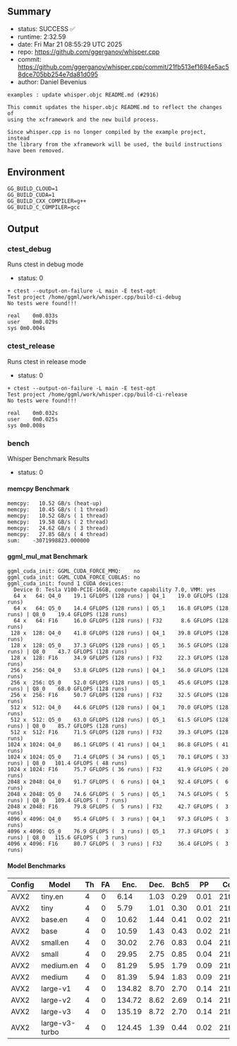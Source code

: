## Summary

- status:  SUCCESS ✅
- runtime: 2:32.59
- date:    Fri Mar 21 08:55:29 UTC 2025
- repo:    https://github.com/ggerganov/whisper.cpp
- commit:  https://github.com/ggerganov/whisper.cpp/commit/21fb513ef1694e5ac58dce705bb254e7da81d095
- author:  Daniel Bevenius
```
examples : update whisper.objc README.md (#2916)

This commit updates the hisper.objc README.md to reflect the changes of
using the xcframework and the new build process.

Since whisper.cpp is no longer compiled by the example project, instead
the library from the xframework will be used, the build instructions
have been removed.
```

## Environment

```
GG_BUILD_CLOUD=1
GG_BUILD_CUDA=1
GG_BUILD_CXX_COMPILER=g++
GG_BUILD_C_COMPILER=gcc
```

## Output

### ctest_debug

Runs ctest in debug mode
- status: 0
```
+ ctest --output-on-failure -L main -E test-opt
Test project /home/ggml/work/whisper.cpp/build-ci-debug
No tests were found!!!

real	0m0.033s
user	0m0.029s
sys	0m0.004s
```
### ctest_release

Runs ctest in release mode
- status: 0
```
+ ctest --output-on-failure -L main -E test-opt
Test project /home/ggml/work/whisper.cpp/build-ci-release
No tests were found!!!

real	0m0.032s
user	0m0.025s
sys	0m0.008s
```
### bench

Whisper Benchmark Results
- status: 0
#### memcpy Benchmark

```
memcpy:   10.52 GB/s (heat-up)
memcpy:   10.45 GB/s ( 1 thread)
memcpy:   10.52 GB/s ( 1 thread)
memcpy:   19.58 GB/s ( 2 thread)
memcpy:   24.62 GB/s ( 3 thread)
memcpy:   27.85 GB/s ( 4 thread)
sum:    -3071998823.000000
```

#### ggml_mul_mat Benchmark

```
ggml_cuda_init: GGML_CUDA_FORCE_MMQ:    no
ggml_cuda_init: GGML_CUDA_FORCE_CUBLAS: no
ggml_cuda_init: found 1 CUDA devices:
  Device 0: Tesla V100-PCIE-16GB, compute capability 7.0, VMM: yes
  64 x   64: Q4_0    19.1 GFLOPS (128 runs) | Q4_1    19.0 GFLOPS (128 runs)
  64 x   64: Q5_0    14.4 GFLOPS (128 runs) | Q5_1    16.8 GFLOPS (128 runs) | Q8_0    19.4 GFLOPS (128 runs)
  64 x   64: F16     16.0 GFLOPS (128 runs) | F32      8.6 GFLOPS (128 runs)
 128 x  128: Q4_0    41.8 GFLOPS (128 runs) | Q4_1    39.8 GFLOPS (128 runs)
 128 x  128: Q5_0    37.3 GFLOPS (128 runs) | Q5_1    36.5 GFLOPS (128 runs) | Q8_0    43.7 GFLOPS (128 runs)
 128 x  128: F16     34.9 GFLOPS (128 runs) | F32     22.3 GFLOPS (128 runs)
 256 x  256: Q4_0    53.8 GFLOPS (128 runs) | Q4_1    56.0 GFLOPS (128 runs)
 256 x  256: Q5_0    52.0 GFLOPS (128 runs) | Q5_1    45.6 GFLOPS (128 runs) | Q8_0    68.0 GFLOPS (128 runs)
 256 x  256: F16     50.7 GFLOPS (128 runs) | F32     32.5 GFLOPS (128 runs)
 512 x  512: Q4_0    44.6 GFLOPS (128 runs) | Q4_1    70.0 GFLOPS (128 runs)
 512 x  512: Q5_0    63.0 GFLOPS (128 runs) | Q5_1    61.5 GFLOPS (128 runs) | Q8_0    85.7 GFLOPS (128 runs)
 512 x  512: F16     71.5 GFLOPS (128 runs) | F32     39.3 GFLOPS (128 runs)
1024 x 1024: Q4_0    86.1 GFLOPS ( 41 runs) | Q4_1    86.8 GFLOPS ( 41 runs)
1024 x 1024: Q5_0    71.4 GFLOPS ( 34 runs) | Q5_1    70.1 GFLOPS ( 33 runs) | Q8_0   101.4 GFLOPS ( 48 runs)
1024 x 1024: F16     75.7 GFLOPS ( 36 runs) | F32     41.9 GFLOPS ( 20 runs)
2048 x 2048: Q4_0    91.7 GFLOPS (  6 runs) | Q4_1    92.4 GFLOPS (  6 runs)
2048 x 2048: Q5_0    74.6 GFLOPS (  5 runs) | Q5_1    74.5 GFLOPS (  5 runs) | Q8_0   109.4 GFLOPS (  7 runs)
2048 x 2048: F16     79.8 GFLOPS (  5 runs) | F32     42.7 GFLOPS (  3 runs)
4096 x 4096: Q4_0    95.4 GFLOPS (  3 runs) | Q4_1    97.3 GFLOPS (  3 runs)
4096 x 4096: Q5_0    76.9 GFLOPS (  3 runs) | Q5_1    77.3 GFLOPS (  3 runs) | Q8_0   115.6 GFLOPS (  3 runs)
4096 x 4096: F16     80.7 GFLOPS (  3 runs) | F32     36.4 GFLOPS (  3 runs)
```

#### Model Benchmarks

|           Config |         Model |  Th |  FA |    Enc. |    Dec. |    Bch5 |      PP |  Commit |
|              --- |           --- | --- | --- |     --- |     --- |     --- |     --- |     --- |
|             AVX2 |       tiny.en |   4 |   0 |    6.14 |    1.03 |    0.29 |    0.01 | 21fb513e |
|             AVX2 |          tiny |   4 |   0 |    5.79 |    1.01 |    0.30 |    0.01 | 21fb513e |
|             AVX2 |       base.en |   4 |   0 |   10.62 |    1.44 |    0.41 |    0.02 | 21fb513e |
|             AVX2 |          base |   4 |   0 |   10.59 |    1.43 |    0.43 |    0.02 | 21fb513e |
|             AVX2 |      small.en |   4 |   0 |   30.02 |    2.76 |    0.83 |    0.04 | 21fb513e |
|             AVX2 |         small |   4 |   0 |   29.95 |    2.75 |    0.85 |    0.04 | 21fb513e |
|             AVX2 |     medium.en |   4 |   0 |   81.29 |    5.95 |    1.79 |    0.09 | 21fb513e |
|             AVX2 |        medium |   4 |   0 |   81.39 |    5.94 |    1.83 |    0.09 | 21fb513e |
|             AVX2 |      large-v1 |   4 |   0 |  134.82 |    8.70 |    2.70 |    0.14 | 21fb513e |
|             AVX2 |      large-v2 |   4 |   0 |  134.72 |    8.62 |    2.69 |    0.14 | 21fb513e |
|             AVX2 |      large-v3 |   4 |   0 |  135.19 |    8.72 |    2.70 |    0.14 | 21fb513e |
|             AVX2 | large-v3-turbo |   4 |   0 |  124.45 |    1.39 |    0.44 |    0.02 | 21fb513e |

